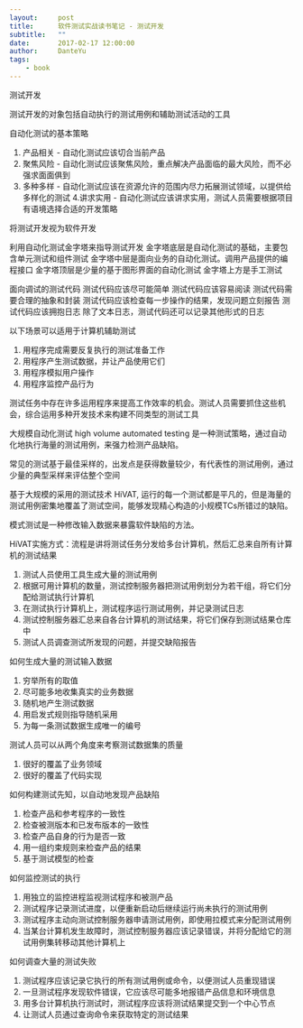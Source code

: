 ```yaml
---
layout:     post
title:      软件测试实战读书笔记 - 测试开发
subtitle:   ""
date:       2017-02-17 12:00:00
author:     DanteYu
tags:
    - book
---
```


测试开发

测试开发的对象包括自动执行的测试用例和辅助测试活动的工具

自动化测试的基本策略
1. 产品相关 - 自动化测试应该切合当前产品
2. 聚焦风险 - 自动化测试应该聚焦风险，重点解决产品面临的最大风险，而不必强求面面俱到
3. 多种多样 - 自动化测试应该在资源允许的范围内尽力拓展测试领域，以提供给多样化的测试
4.讲求实用 - 自动化测试应该讲求实用，测试人员需要根据项目有语境选择合适的开发策略

将测试开发视为软件开发

利用自动化测试金字塔来指导测试开发
金字塔底层是自动化测试的基础，主要包含单元测试和组件测试
金字塔中层是面向业务的自动化测试。调用产品提供的编程接口
金字塔顶层是少量的基于图形界面的自动化测试
金字塔上方是手工测试

面向调试的测试代码
测试代码应该尽可能简单
测试代码应该容易阅读
测试代码需要合理的抽象和封装
测试代码应该检查每一步操作的结果，发现问题立刻报告
测试代码应该拥抱日志
除了文本日志，测试代码还可以记录其他形式的日志

以下场景可以适用于计算机辅助测试
1. 用程序完成需要反复执行的测试准备工作
2. 用程序产生测试数据，并让产品使用它们
3. 用程序模拟用户操作
4. 用程序监控产品行为

测试任务中存在许多运用程序来提高工作效率的机会。测试人员需要抓住这些机会，综合运用多种开发技术来构建不同类型的测试工具

大规模自动化测试 high volume automated testing 是一种测试策略，通过自动化地执行海量的测试用例，来强力检测产品缺陷。

常见的测试基于最佳采样的，出发点是获得数量较少，有代表性的测试用例，通过少量的典型采样来评估整个空间

基于大规模的采用的测试技术  HiVAT, 运行的每一个测试都是平凡的，但是海量的测试用例密集地覆盖了测试空间，能够发现精心构造的小规模TCs所错过的缺陷。

模式测试是一种修改输入数据来暴露软件缺陷的方法。

HiVAT实施方式：流程是讲将测试任务分发给多台计算机，然后汇总来自所有计算机的测试结果
1. 测试人员使用工具生成大量的测试用例
2. 根据可用计算机的数量，测试控制服务器把测试用例划分为若干组，将它们分配给测试执行计算机
3. 在测试执行计算机上，测试程序运行测试用例，并记录测试日志
4. 测试控制服务器汇总来自各台计算机的测试结果，将它们保存到测试结果仓库中
5. 测试人员调查测试所发现的问题，并提交缺陷报告

如何生成大量的测试输入数据
1. 穷举所有的取值
2. 尽可能多地收集真实的业务数据
3. 随机地产生测试数据
4. 用启发式规则指导随机采用
5. 为每一条测试数据生成唯一的编号

测试人员可以从两个角度来考察测试数据集的质量
1. 很好的覆盖了业务领域
2. 很好的覆盖了代码实现

如何构建测试先知，以自动地发现产品缺陷
1. 检查产品和参考程序的一致性
2. 检查被测版本和已发布版本的一致性
3. 检查产品自身的行为是否一致
4. 用一组约束规则来检查产品的结果
5. 基于测试模型的检查

如何监控测试的执行
1. 用独立的监控进程监视测试程序和被测产品
2. 测试程序记录测试进度，以便重新启动后继续运行尚未执行的测试用例
3. 测试程序主动向测试控制服务器申请测试用例，即使用拉模式来分配测试用例
4. 当某台计算机发生故障时，测试控制服务器应该记录错误，并将分配给它的测试用例集转移动其他计算机上

如何调查大量的测试失败
1.  测试程序应该记录它执行的所有测试用例或命令，以便测试人员重现错误
2.  一旦测试程序发现软件错误，它应该尽可能多地报错产品信息和环境信息
3. 用多台计算机执行测试时，测试程序应该将测试结果提交到一个中心节点
4. 让测试人员通过查询命令来获取特定的测试结果

